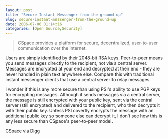 ```yaml
---
layout: post
title: "Secure Instant Messenger from the ground up"
Slug: secure-instant-messenger-from-the-ground-up
date: 2006-07-06 01:14:16
categories: [Open Source,Security]
---
```

> CSpace provides a platform for secure, decentralized, user-to-user communication over the internet.

Users are simply identified by their 2048-bit RSA keys. Peer-to-peer means you send messages directly to the recipient, not via a central server. Messages are encrypted at your end and decrypted at their end - they are never handled in plain text anywhere else. Compare this with traditional instant messenger clients that use a central server to relay messages.

I wonder if this is any more secure than using PSI's ability to use PGP keys for encrypting messages. Although it sends messages via a central server, the message is still encrypted with your public key, sent via the central server (still encrypted) and delivered to the recipient, who then decrypts it with their public key. Unless PSI covertly encrypts the message with an additional public key so someone else can decrypt it, I don't see how this is any less secure than CSpace's peer-to-peer model.

[CSpace](http://cspace.in/) via [Digg](http://digg.com/software/World_s_Most_Secure_Instant_Messenger_is_here_%21%21)
